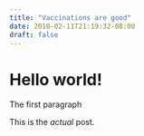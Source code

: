 ```yaml
---
title: "Vaccinations are good"
date: 2018-02-11T21:19:32-08:00
draft: false
---
```


# Hello world!

The first paragraph

This is the _actual_ post.
